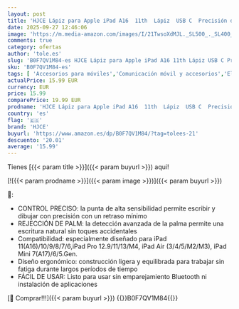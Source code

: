 ```yaml
---
layout: post
title: 'HJCE Lápiz para Apple iPad A16  11th  Lápiz  USB C  Precisión de píxeles  sensibilidad de inclinación  compatible con iPad 11 A16 /10/9/8/7/6  Pro 12 9/11/13 pulgadas  Air 3/4/5  Mini 5/6/A17'
date: 2025-09-27 12:46:06
image: 'https://m.media-amazon.com/images/I/21TwsoXdMJL._SL500_._SL400_.jpg'
comments: true
category: ofertas
author: 'tole.es'
slug: 'B0F7QV1M84-es HJCE Lápiz para Apple iPad A16 11th Lápiz USB C Precisión...'
sku: 'B0F7QV1M84-es'
tags: [ 'Accesorios para móviles','Comunicación móvil y accesorios','Electrónica','Punteros para móviles','apple','hjce','ipad','🇪🇸', ]
actualPrice: 15.99 EUR
currency: EUR
price: 15.99
comparePrice: 19.99 EUR
prodname: 'HJCE Lápiz para Apple iPad A16  11th  Lápiz  USB C  Precisión de píxeles  sensibilidad de inclinación  compatible con iPad 11 A16 /10/9/8/7/6  Pro 12 9/11/13 pulgadas  Air 3/4/5  Mini 5/6/A17'
country: 'es'
flag: '🇪🇸'
brand: 'HJCE'
buyurl: 'https://www.amazon.es/dp/B0F7QV1M84/?tag=tolees-21'
descuento: '20.01'
average: '15.99'
---
```


Tienes [{{< param title >}}]({{< param buyurl >}}) aqui!

[![{{< param prodname >}}]({{< param image >}})]({{< param buyurl >}})

🔎:

- CONTROL PRECISO: la punta de alta sensibilidad permite escribir y dibujar con precisión con un retraso mínimo
- REJECCIÓN DE PALM: la detección avanzada de la palma permite una escritura natural sin toques accidentales
- Compatibilidad: especialmente diseñado para iPad 11(A16)/10/9/8/7/6,iPad Pro 12.9/11/13/M4, iPad Air (3/4/5/M2/M3), iPad Mini 7(A17)/6/5.Gen.
- Diseño ergonómico: construcción ligera y equilibrada para trabajar sin fatiga durante largos períodos de tiempo
- FÁCIL DE USAR: Listo para usar sin emparejamiento Bluetooth ni instalación de aplicaciones

[🛒 Comprar!!!]({{< param buyurl >}})
{{<world>}}B0F7QV1M84{{</world>}}
